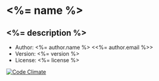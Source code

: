 # <%= name %>

## <%= description %>

- Author: <%= author.name %> <<%= author.email %>>
- Version: <%= version %>
- License: <%= license %>

[![Code Climate](https://codeclimate.com/github/aaronmccall/verymodel-riak.png)](https://codeclimate.com/github/aaronmccall/verymodel-riak)
